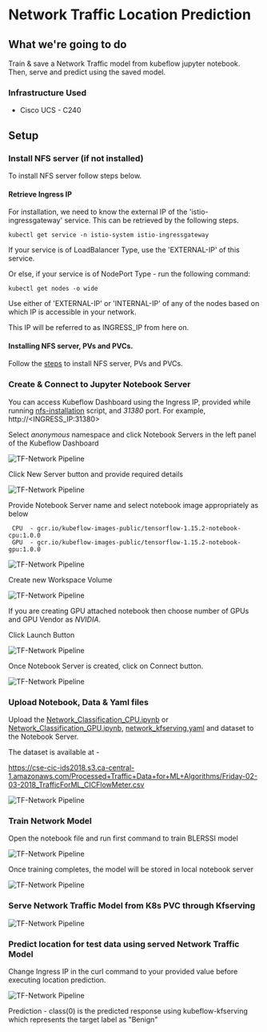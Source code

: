 # Network Traffic Location Prediction 

## What we're going to do

Train & save a Network Traffic  model from kubeflow jupyter notebook.
Then, serve and predict using the saved model.

### Infrastructure Used

* Cisco UCS - C240

## Setup

### Install NFS server (if not installed)

To install NFS server follow steps below.

#### Retrieve Ingress IP

For installation, we need to know the external IP of the 'istio-ingressgateway' service. This can be retrieved by the following steps.

```
kubectl get service -n istio-system istio-ingressgateway
```

If your service is of LoadBalancer Type, use the 'EXTERNAL-IP' of this service.

Or else, if your service is of NodePort Type - run the following command:

```
kubectl get nodes -o wide
```

Use either of 'EXTERNAL-IP' or 'INTERNAL-IP' of any of the nodes based on which IP is accessible in your network.

This IP will be referred to as INGRESS_IP from here on.

#### Installing NFS server, PVs and PVCs.

Follow the [steps](../../../ble-localization/onprem/install) to install NFS server, PVs and PVCs.

### Create & Connect to Jupyter Notebook Server

You can access Kubeflow Dashboard using the Ingress IP, provided while running [nfs-installation](../../../ble-localization/onprem/install#-provide-ucs-cluster-ip) script, and _31380_ port. For example, http://<INGRESS_IP:31380>

Select _anonymous_ namespace and click Notebook Servers in the left panel of the Kubeflow Dashboard


![TF-Network Pipeline](pictures/1-kubeflow-ui.PNG)

Click New Server button and provide required details 

![TF-Network Pipeline](pictures/2-create-notebook.PNG)

Provide Notebook Server name and select notebook image appropriately as below
     
     CPU  - gcr.io/kubeflow-images-public/tensorflow-1.15.2-notebook-cpu:1.0.0
     GPU  - gcr.io/kubeflow-images-public/tensorflow-1.15.2-notebook-gpu:1.0.0

![TF-Network Pipeline](pictures/create-notebook-1.PNG)

Create new Workspace Volume

![TF-Network Pipeline](pictures/create-notebook-2.PNG)

If you are creating GPU attached notebook then choose number of GPUs and GPU Vendor as *NVIDIA*. 

Click Launch Button

![TF-Network Pipeline](pictures/create-notebook-3.PNG)

Once Notebook Server is created, click on Connect button.

![TF-Network Pipeline](pictures/6-connect-notebook1.PNG)

### Upload Notebook, Data & Yaml files

Upload the [Network_Classification_CPU.ipynb](./Network_Classification_CPU.ipynb) or [Network_Classification_GPU.ipynb](./Network_Classification_GPU.ipynb), [network_kfserving.yaml](./network_kfserving.yaml) and dataset to the Notebook Server.

The dataset is available at -

https://cse-cic-ids2018.s3.ca-central-1.amazonaws.com/Processed+Traffic+Data+for+ML+Algorithms/Friday-02-03-2018_TrafficForML_CICFlowMeter.csv

![TF-Network Pipeline](pictures/7-upload-pipeline-notebook1.PNG)

### Train Network Model

Open the notebook file and run first command to train BLERSSI model

![TF-Network Pipeline](pictures/1-start-training.PNG)

Once training completes, the model will be stored in local notebook server

![TF-Network Pipeline](pictures/2-complete-training.PNG)

### Serve Network Traffic Model from K8s PVC through Kfserving

![TF-Network Pipeline](pictures/4-create-kfserving-network.PNG)

### Predict location for test data using served Network Traffic Model 

Change Ingress IP in the curl command to your provided value before executing location prediction.


![TF-Network Pipeline](pictures/5-predict-model.PNG)

Prediction - class(0) is the predicted response using kubeflow-kfserving which represents the target label as "Benign"

